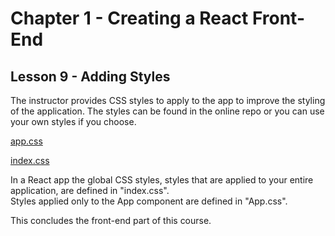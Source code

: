 # Chapter 1 - Creating a React Front-End
## Lesson 9 - Adding Styles

The instructor provides CSS styles to apply to the app to improve the styling of the application. The styles can be found in the online repo or you can use your own styles if you choose.

[app.css](https://github.com/LinkedInLearning/react-creating-and-hosting-a-full-stack-site-5948186/blob/01_09_start/front-end/src/App.css)

[index.css](https://github.com/LinkedInLearning/react-creating-and-hosting-a-full-stack-site-5948186/blob/01_09_start/front-end/src/index.css)


In a React app the global CSS styles, styles that are applied to your entire application, are defined in "index.css".<br>
Styles applied only to the App component are defined in "App.css".

This concludes the front-end part of this course.
